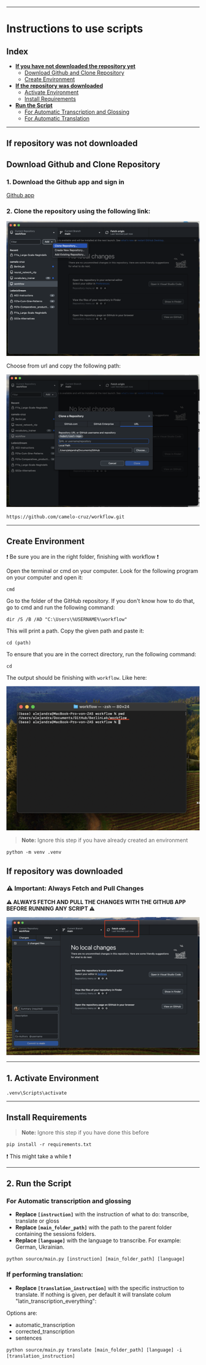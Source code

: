 
---

# Instructions to use scripts

## Index

- **[If you have not downloaded the repository yet](#if-repository-was-not-downloaded)**
  - [Download Github and Clone Repository](#download-github-and-clone-repository)
  - [Create Environment](#create-environment)
- **[If the repository was downloaded](#if-repository-was-downloaded)**
  - [Activate Environment](#1-activate-environment)
  - [Install Requirements](#install-requirements)
- **[Run the Script](#2-run-the-script)**
  - [For Automatic Transcription and Glossing](#for-automatic-transcription-and-glossing)
  - [For Automatic Translation](#if-performing-translation)

---

## If repository was not downloaded

## Download Github and Clone Repository

### 1. Download the Github app and sign in

[Github app](https://desktop.github.com/download/)

### 2. Clone the repository using the following link:

![Github app](images/github_app.png "app")

Choose from url and copy the following path:

![from url](images/from_url.png "url")

```
https://github.com/camelo-cruz/workflow.git
```

---

## Create Environment

:exclamation: Be sure you are in the right folder, finishing with workflow :exclamation:

Open the terminal or cmd on your computer. Look for the following program on your computer and open it:

```
cmd
```

Go to the folder of the GitHub repository. If you don't know how to do that, go to cmd and run the following command:

```
dir /S /B /AD "C:\Users\%USERNAME%\workflow"
```

This will print a path. Copy the given path and paste it:

```
cd (path)
```

To ensure that you are in the correct directory, run the following command:

```
cd
```

The output should be finishing with `workflow`. Like here:

![path](images/workflow_path.png "path")

> **Note:** Ignore this step if you have already created an environment

```
python -m venv .venv
```

## If repository was downloaded

### ⚠️ Important: Always Fetch and Pull Changes

**⚠️ ALWAYS FETCH AND PULL THE CHANGES WITH THE GITHUB APP BEFORE RUNNING ANY SCRIPT ⚠️**

![fetch](images/fetch.png "fetch")

---

## 1. Activate Environment

```
.venv\Scripts\activate
```

---

## Install Requirements

> **Note:** Ignore this step if you have done this before

```
pip install -r requirements.txt
```
:exclamation: This might take a while :exclamation:

---

## 2. Run the Script

### For Automatic transcription and glossing
- **Replace `[instruction]`** with the instruction of what to do: transcribe, translate or gloss 
- **Replace `[main_folder_path]`** with the path to the parent folder containing the sessions folders.
- **Replace `[language]`** with the language to transcribe. For example: German, Ukrainian.

```
python source/main.py [instruction] [main_folder_path] [language]
```

### If performing translation:

- **Replace `[translation_instruction]`** with the specific instruction to translate. If nothing is given, per default it will translate colum "latin_transcription_everything":

Options are:
  - automatic_transcription
  - corrected_transcription
  - sentences

```
python source/main.py translate [main_folder_path] [language] -i [translation_instruction]
```
